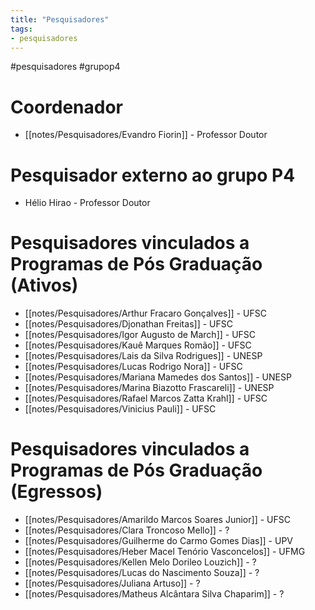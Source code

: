 ```yaml
---
title: "Pesquisadores"
tags: 
- pesquisadores
---
```


#pesquisadores #grupop4 

# Coordenador
- [[notes/Pesquisadores/Evandro Fiorin]] - Professor Doutor

# Pesquisador externo ao grupo P4
- Hélio Hirao - Professor Doutor

# Pesquisadores vinculados a Programas de Pós Graduação (Ativos)
- [[notes/Pesquisadores/Arthur Fracaro Gonçalves]] - UFSC
- [[notes/Pesquisadores/Djonathan Freitas]] - UFSC
- [[notes/Pesquisadores/Igor Augusto de March]] - UFSC
- [[notes/Pesquisadores/Kauê Marques Romão]] - UFSC
- [[notes/Pesquisadores/Lais da Silva Rodrigues]] - UNESP
- [[notes/Pesquisadores/Lucas Rodrigo Nora]] - UFSC
- [[notes/Pesquisadores/Mariana Mamedes dos Santos]] - UNESP
- [[notes/Pesquisadores/Marina Biazotto Frascareli]] - UNESP
- [[notes/Pesquisadores/Rafael Marcos Zatta Krahl]] - UFSC
- [[notes/Pesquisadores/Vinicius Pauli]] - UFSC

# Pesquisadores vinculados a Programas de Pós Graduação (Egressos)
- [[notes/Pesquisadores/Amarildo Marcos Soares Junior]] - UFSC
- [[notes/Pesquisadores/Clara Troncoso Mello]] - ?
- [[notes/Pesquisadores/Guilherme do Carmo Gomes Dias]] - UPV
- [[notes/Pesquisadores/Heber Macel Tenório Vasconcelos]] - UFMG
- [[notes/Pesquisadores/Kellen Melo Dorileo Louzich]] - ?
- [[notes/Pesquisadores/Lucas do Nascimento Souza]] - ?
- [[notes/Pesquisadores/Juliana Artuso]] - ?
- [[notes/Pesquisadores/Matheus Alcântara Silva Chaparim]] - ?


